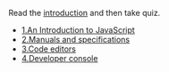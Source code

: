 Read the [introduction](https://javascript.info/getting-started) and then take quiz.

- [1.An Introduction to JavaScript](https://javascript.info/intro)
- [2.Manuals and specifications](https://javascript.info/manuals-specifications)
- [3.Code editors](https://javascript.info/code-editors)
- [4.Developer console](https://javascript.info/getting-started)